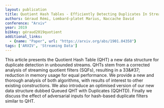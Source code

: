 ```yaml
---
layout: publication
title: Quotient Hash Tables - Efficiently Detecting Duplicates In Streaming Data
authors: Géraud Rémi, Lombard-platet Marius, Naccache David
conference: "Arxiv"
year: 2019
bibkey: géraud2019quotient
additional_links:
  - {name: "Paper", url: "https://arxiv.org/abs/1901.04358"}
tags: ['ARXIV', 'Streaming Data']
---
```

This article presents the Quotient Hash Table (QHT) a new data structure for duplicate detection in unbounded streams. QHTs stem from a corrected analysis of streaming quotient filters (SQFs), resulting in a 33\&#37; reduction in memory usage for equal performance. We provide a new and thorough analysis of both algorithms, with results of interest to other existing constructions. We also introduce an optimised version of our new data structure dubbed Queued QHT with Duplicates (QQHTD). Finally we discuss the effect of adversarial inputs for hash-based duplicate filters similar to QHT.
